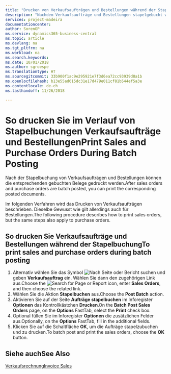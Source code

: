 ```yaml
---
title: "Drucken von Verkaufsaufträgen und Bestellungen während der Stapelbuchung"
description: "Nachdem Verkaufsaufträge und Bestellungen stapelgebucht wurden, können die entsprechenden gebuchten Belege gedruckt werden."
services: project-madeira
documentationcenter: 
author: SorenGP
ms.service: dynamics365-business-central
ms.topic: article
ms.devlang: na
ms.tgt_pltfrm: na
ms.workload: na
ms.search.keywords: 
ms.date: 10/01/2018
ms.author: sgroespe
ms.translationtype: HT
ms.sourcegitcommit: 33b900f1ac9e295921e7f3d6ea72cc93939d8a1b
ms.openlocfilehash: b13e55ad615dc31e17d479e011cf81b544ef5a3e
ms.contentlocale: de-ch
ms.lasthandoff: 11/26/2018

---
```

# <a name="print-sales-and-purchase-orders-during-batch-posting"></a><span data-ttu-id="365ad-103">So drucken Sie im Verlauf von Stapelbuchungen Verkaufsaufträge und Bestellungen</span><span class="sxs-lookup"><span data-stu-id="365ad-103">Print Sales and Purchase Orders During Batch Posting</span></span>
<span data-ttu-id="365ad-104">Nach der Stapelbuchung von Verkaufsaufträgen und Bestellungen können die entsprechenden gebuchten Belege gedruckt werden.</span><span class="sxs-lookup"><span data-stu-id="365ad-104">After sales orders and purchase orders are batch posted, you can print the corresponding posted documents.</span></span>  

<span data-ttu-id="365ad-105">Im folgenden Verfahren wird das Drucken von Verkaufsaufträgen beschrieben. Dieselbe Gewusst wie gilt allerdings auch für Bestellungen.</span><span class="sxs-lookup"><span data-stu-id="365ad-105">The following procedure describes how to print sales orders, but the same steps also apply to purchase orders.</span></span>  

## <a name="to-print-sales-and-purchase-orders-during-batch-posting"></a><span data-ttu-id="365ad-106">So drucken Sie Verkaufsaufträge und Bestellungen während der Stapelbuchung</span><span class="sxs-lookup"><span data-stu-id="365ad-106">To print sales and purchase orders during batch posting</span></span>  

1.  <span data-ttu-id="365ad-107">Alternativ wählen Sie das Symbol ![Nach Seite oder Bericht suchen](../../media/ui-search/search_small.png "Nach Seite oder Bericht suchen") und geben **Verkaufsauftrag** ein. Wählen Sie dann den zugehörigen Link aus.</span><span class="sxs-lookup"><span data-stu-id="365ad-107">Choose the ![Search for Page or Report](../../media/ui-search/search_small.png "Search for Page or Report icon") icon, enter **Sales Orders**, and then choose the related link.</span></span>  
2.  <span data-ttu-id="365ad-108">Wählen Sie die Aktion **Stapelbuchen** aus.</span><span class="sxs-lookup"><span data-stu-id="365ad-108">Choose the **Post Batch** action.</span></span>  
3.  <span data-ttu-id="365ad-109">Aktivieren Sie auf der Seite **Aufträge stapelbuchen** im Inforegister **Optionen** das Kontrollkästchen **Drucken**.</span><span class="sxs-lookup"><span data-stu-id="365ad-109">On the **Batch Post Sales Orders** page, on the **Options** FastTab, select the **Print** check box.</span></span>  
4.  <span data-ttu-id="365ad-110">Optional füllen Sie im Inforegister **Optionen** die zusätzlichen Felder aus.</span><span class="sxs-lookup"><span data-stu-id="365ad-110">Optionally, on the **Options** FastTab, fill in the additional fields.</span></span>  
5.  <span data-ttu-id="365ad-111">Klicken Sie auf die Schaltfläche **OK**, um die Aufträge stapelzubuchen und zu drucken.</span><span class="sxs-lookup"><span data-stu-id="365ad-111">To batch post and print the sales orders, choose the **OK** button.</span></span>  

## <a name="see-also"></a><span data-ttu-id="365ad-112">Siehe auch</span><span class="sxs-lookup"><span data-stu-id="365ad-112">See Also</span></span>  
[<span data-ttu-id="365ad-113">Verkaufsrechnung</span><span class="sxs-lookup"><span data-stu-id="365ad-113">Invoice Sales</span></span>](../../sales-how-invoice-sales.md)

